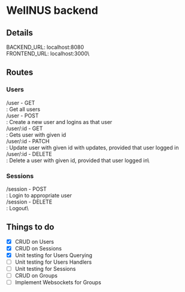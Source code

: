 # WellNUS backend

## Details
BACKEND_URL: localhost:8080\
FRONTEND_URL: localhost:3000\

## Routes
### Users
/user - GET\
: Get all users\
/user - POST\
: Create a new user and logins as that user\
/user/:id - GET\
: Gets user with given id\
/user/:id - PATCH\
: Update user with given id with updates, provided that user logged in\
/user/:id - DELETE\
: Delete a user with given id, provided that user logged in\

### Sessions
/session - POST\
: Login to appropriate user\
/session - DELETE\
: Logout\

## Things to do
- [x] CRUD on Users
- [x] CRUD on Sessions
- [x] Unit testing for Users Querying
- [ ] Unit testing for Users Handlers
- [ ] Unit testing for Sessions
- [ ] CRUD on Groups
- [ ] Implement Websockets for Groups
